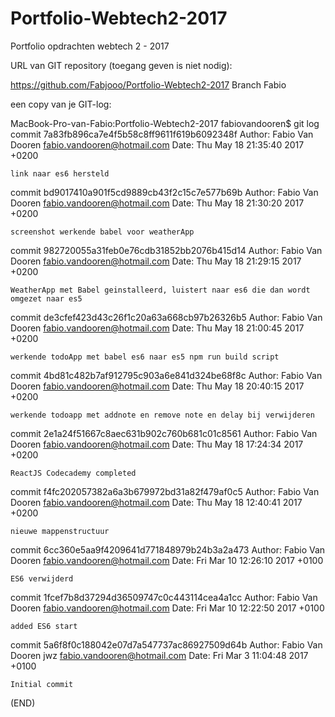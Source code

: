 # Portfolio-Webtech2-2017
Portfolio opdrachten webtech 2 - 2017


URL van GIT repository (toegang geven is niet nodig):

https://github.com/Fabjooo/Portfolio-Webtech2-2017
Branch Fabio



een copy van je GIT-log:

MacBook-Pro-van-Fabio:Portfolio-Webtech2-2017 fabiovandooren$ git log
commit 7a83fb896ca7e4f5b58c8ff9611f619b6092348f
Author: Fabio Van Dooren <fabio.vandooren@hotmail.com>
Date:   Thu May 18 21:35:40 2017 +0200

    link naar es6 hersteld

commit bd9017410a901f5cd9889cb43f2c15c7e577b69b
Author: Fabio Van Dooren <fabio.vandooren@hotmail.com>
Date:   Thu May 18 21:30:20 2017 +0200

    screenshot werkende babel voor weatherApp

commit 982720055a31feb0e76cdb31852bb2076b415d14
Author: Fabio Van Dooren <fabio.vandooren@hotmail.com>
Date:   Thu May 18 21:29:15 2017 +0200

    WeatherApp met Babel geinstalleerd, luistert naar es6 die dan wordt omgezet naar es5

commit de3cfef423d43c26f1c20a63a668cb97b26326b5
Author: Fabio Van Dooren <fabio.vandooren@hotmail.com>
Date:   Thu May 18 21:00:45 2017 +0200

    werkende todoApp met babel es6 naar es5 npm run build script

commit 4bd81c482b7af912795c903a6e841d324be68f8c
Author: Fabio Van Dooren <fabio.vandooren@hotmail.com>
Date:   Thu May 18 20:40:15 2017 +0200

    werkende todoapp met addnote en remove note en delay bij verwijderen

commit 2e1a24f51667c8aec631b902c760b681c01c8561
Author: Fabio Van Dooren <fabio.vandooren@hotmail.com>
Date:   Thu May 18 17:24:34 2017 +0200

    ReactJS Codecademy completed

commit f4fc202057382a6a3b679972bd31a82f479af0c5
Author: Fabio Van Dooren <fabio.vandooren@hotmail.com>
Date:   Thu May 18 12:40:41 2017 +0200

    nieuwe mappenstructuur

commit 6cc360e5aa9f4209641d771848979b24b3a2a473
Author: Fabio Van Dooren <fabio.vandooren@hotmail.com>
Date:   Fri Mar 10 12:26:10 2017 +0100

    ES6 verwijderd

commit 1fcef7b8d37294d36509747c0c443114cea4a1cc
Author: Fabio Van Dooren <fabio.vandooren@hotmail.com>
Date:   Fri Mar 10 12:22:50 2017 +0100

    added ES6 start

commit 5a6f8f0c188042e07d7a547737ac86927509d64b
Author: Fabio Van Dooren jwz <fabio.vandooren@hotmail.com>
Date:   Fri Mar 3 11:04:48 2017 +0100

    Initial commit
(END)




